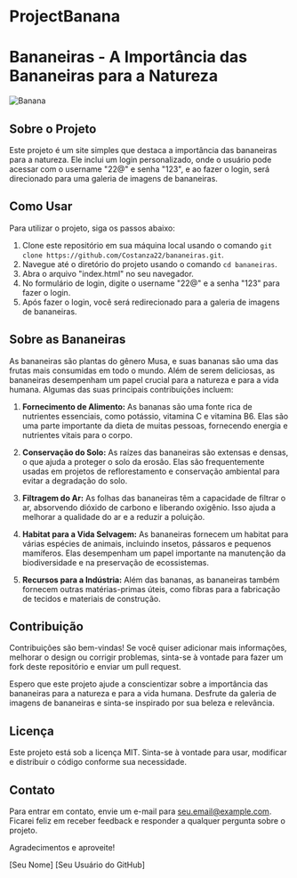 # ProjectBanana

# Bananeiras - A Importância das Bananeiras para a Natureza

![Banana](https://thumbs.web.sapo.io/?W=800&H=0&delay_optim=1&epic=NmFkOWihH5TQxR4hE2iZZwleSFNsCGqwIiUfOP9uladwY3uIKR73fGkb60Qvuu9uAUvNcqfqKamPg9nxfKGkNkjPc6PuVJ7EKzaCJqAkz9nCpcs=)

## Sobre o Projeto
Este projeto é um site simples que destaca a importância das bananeiras para a natureza. Ele inclui um login personalizado, onde o usuário pode acessar com o username "22@" e senha "123", e ao fazer o login, será direcionado para uma galeria de imagens de bananeiras.

## Como Usar
Para utilizar o projeto, siga os passos abaixo:

1. Clone este repositório em sua máquina local usando o comando `git clone https://github.com/Costanza22/bananeiras.git`.
2. Navegue até o diretório do projeto usando o comando `cd bananeiras`.
3. Abra o arquivo "index.html" no seu navegador.
4. No formulário de login, digite o username "22@" e a senha "123" para fazer o login.
5. Após fazer o login, você será redirecionado para a galeria de imagens de bananeiras.

## Sobre as Bananeiras
As bananeiras são plantas do gênero Musa, e suas bananas são uma das frutas mais consumidas em todo o mundo. Além de serem deliciosas, as bananeiras desempenham um papel crucial para a natureza e para a vida humana. Algumas das suas principais contribuições incluem:

1. **Fornecimento de Alimento:** As bananas são uma fonte rica de nutrientes essenciais, como potássio, vitamina C e vitamina B6. Elas são uma parte importante da dieta de muitas pessoas, fornecendo energia e nutrientes vitais para o corpo.

2. **Conservação do Solo:** As raízes das bananeiras são extensas e densas, o que ajuda a proteger o solo da erosão. Elas são frequentemente usadas em projetos de reflorestamento e conservação ambiental para evitar a degradação do solo.

3. **Filtragem do Ar:** As folhas das bananeiras têm a capacidade de filtrar o ar, absorvendo dióxido de carbono e liberando oxigênio. Isso ajuda a melhorar a qualidade do ar e a reduzir a poluição.

4. **Habitat para a Vida Selvagem:** As bananeiras fornecem um habitat para várias espécies de animais, incluindo insetos, pássaros e pequenos mamíferos. Elas desempenham um papel importante na manutenção da biodiversidade e na preservação de ecossistemas.

5. **Recursos para a Indústria:** Além das bananas, as bananeiras também fornecem outras matérias-primas úteis, como fibras para a fabricação de tecidos e materiais de construção.

## Contribuição
Contribuições são bem-vindas! Se você quiser adicionar mais informações, melhorar o design ou corrigir problemas, sinta-se à vontade para fazer um fork deste repositório e enviar um pull request.

Espero que este projeto ajude a conscientizar sobre a importância das bananeiras para a natureza e para a vida humana. Desfrute da galeria de imagens de bananeiras e sinta-se inspirado por sua beleza e relevância.

## Licença
Este projeto está sob a licença MIT. Sinta-se à vontade para usar, modificar e distribuir o código conforme sua necessidade.

## Contato
Para entrar em contato, envie um e-mail para [seu.email@example.com](mailto:seu.email@example.com). Ficarei feliz em receber feedback e responder a qualquer pergunta sobre o projeto.

Agradecimentos e aproveite!

[Seu Nome]
[Seu Usuário do GitHub]
